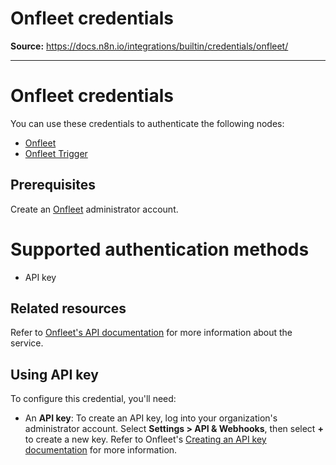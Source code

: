 # Onfleet credentials

**Source:** https://docs.n8n.io/integrations/builtin/credentials/onfleet/

---

# Onfleet credentials

You can use these credentials to authenticate the following nodes:

- [Onfleet](../../app-nodes/n8n-nodes-base.onfleet/)
- [Onfleet Trigger](../../trigger-nodes/n8n-nodes-base.onfleettrigger/)

## Prerequisites

Create an [Onfleet](https://onfleet.com/) administrator account.

# Supported authentication methods

- API key

## Related resources

Refer to [Onfleet's API documentation](https://docs.onfleet.com/reference/introduction) for more information about the service.

## Using API key

To configure this credential, you'll need:

- An **API key**: To create an API key, log into your organization's administrator account. Select **Settings > API & Webhooks**, then select **+** to create a new key. Refer to Onfleet's [Creating an API key documentation](https://support.onfleet.com/hc/en-us/articles/360045763292-API) for more information.
